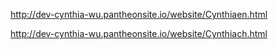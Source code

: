 http://dev-cynthia-wu.pantheonsite.io/website/Cynthiaen.html

http://dev-cynthia-wu.pantheonsite.io/website/Cynthiach.html
